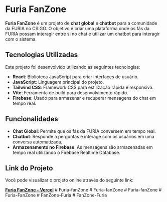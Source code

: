 # Furia FanZone

**Furia FanZone** é um projeto de **chat global** e **chatbot** para a comunidade da FURIA no CS:GO. O objetivo é criar uma plataforma onde os fãs da FURIA possam interagir entre si no chat e utilizar um chatbot para interagir com o sistema.

## Tecnologias Utilizadas

Este projeto foi desenvolvido utilizando as seguintes tecnologias:

- **React**: Biblioteca JavaScript para criar interfaces de usuário.
- **JavaScript**: Linguagem principal do projeto.
- **Tailwind CSS**: Framework CSS para estilização rápida e responsiva.
- **Vite**: Ferramenta de build para desenvolvimento rápido.
- **Firebase**: Usado para armazenar e recuperar mensagens do chat em tempo real.

## Funcionalidades

- **Chat Global**: Permite que os fãs da FURIA conversem em tempo real.
- **Chatbot**: Responde a perguntas e interage com os usuários em uma conversa automatizada.
- **Armazenamento no Firebase**: As mensagens são armazenadas em tempo real utilizando o Firebase Realtime Database.

## Link do Projeto

Você pode visualizar o projeto online através do seguinte link:

[**Furia FanZone - Vercel**](https://furia-fan-zone.vercel.app/)
#   F u r i a - f a n Z o n e  
 #   F u r i a - f a n Z o n e  
 #   F u r i a - f a n Z o n e  
 #   F u r i a - F a n Z o n e  
 #   F a n Z o n e - F u r i a  
 #   F a n Z o n e - F u r i a  
 